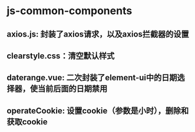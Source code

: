 # js-common-components

## axios.js: 封装了axios请求，以及axios拦截器的设置
## clearstyle.css：清空默认样式
## daterange.vue: 二次封装了element-ui中的日期选择器，使当前后面的日期禁用
## operateCookie: 设置cookie（参数是小时），删除和获取cookie